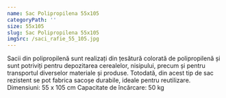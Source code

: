 ```yaml
---
name: Sac Polipropilena 55x105
categoryPath: ''
size: 55x105
slug: Sac Polipropilena 55x105
imgSrc: /saci_rafie_55_105.jpg
---
```


Sacii din polipropilenă sunt realizați din țesătură colorată de polipropilenă și sunt potriviți pentru depozitarea cerealelor, nisipului, precum și pentru transportul diverselor materiale și produse.  Totodată, din acest tip de sac rezistent se pot fabrica sacoșe durabile, ideale pentru reutilizare.  Dimensiuni: 55 x 105 cm Capacitate de încărcare: 50 kg
